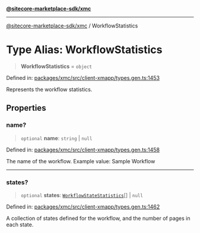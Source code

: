 [**@sitecore-marketplace-sdk/xmc**](../README.md)

***

[@sitecore-marketplace-sdk/xmc](../README.md) / WorkflowStatistics

# Type Alias: WorkflowStatistics

> **WorkflowStatistics** = `object`

Defined in: [packages/xmc/src/client-xmapp/types.gen.ts:1453](https://github.com/Sitecore/sitecore-marketplace-sdk/blob/af886e6134b8d1079ef5b8ef70b7eb2f1d9c8aeb/packages/xmc/src/client-xmapp/types.gen.ts#L1453)

Represents the workflow statistics.

## Properties

### name?

> `optional` **name**: `string` \| `null`

Defined in: [packages/xmc/src/client-xmapp/types.gen.ts:1458](https://github.com/Sitecore/sitecore-marketplace-sdk/blob/af886e6134b8d1079ef5b8ef70b7eb2f1d9c8aeb/packages/xmc/src/client-xmapp/types.gen.ts#L1458)

The name of the workflow.
Example value: Sample Workflow

***

### states?

> `optional` **states**: [`WorkflowStateStatistics`](WorkflowStateStatistics.md)[] \| `null`

Defined in: [packages/xmc/src/client-xmapp/types.gen.ts:1462](https://github.com/Sitecore/sitecore-marketplace-sdk/blob/af886e6134b8d1079ef5b8ef70b7eb2f1d9c8aeb/packages/xmc/src/client-xmapp/types.gen.ts#L1462)

A collection of states defined for the workflow, and the number of pages in each state.
